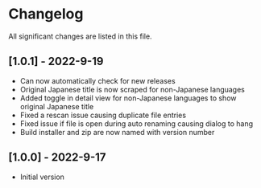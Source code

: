 # Changelog
All significant changes are listed in this file.

## [1.0.1] - 2022-9-19

- Can now automatically check for new releases
- Original Japanese title is now scraped for non-Japanese languages
- Added toggle in detail view for non-Japanese languages to show original Japanese title
- Fixed a rescan issue causing duplicate file entries
- Fixed issue if file is open during auto renaming causing dialog to hang
- Build installer and zip are now named with version number

## [1.0.0] - 2022-9-17

- Initial version
